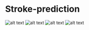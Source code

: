 # Stroke-prediction

![alt text](https://github.com/Adsobieszek/Happiness-World/blob/main/5.png?raw=true)
![alt text](https://github.com/Adsobieszek/Happiness-World/blob/main/6.png?raw=true)
![alt text](https://github.com/Adsobieszek/Happiness-World/blob/main/7.png?raw=true)
![alt text](https://github.com/Adsobieszek/Happiness-World/blob/main/8.png?raw=true)
